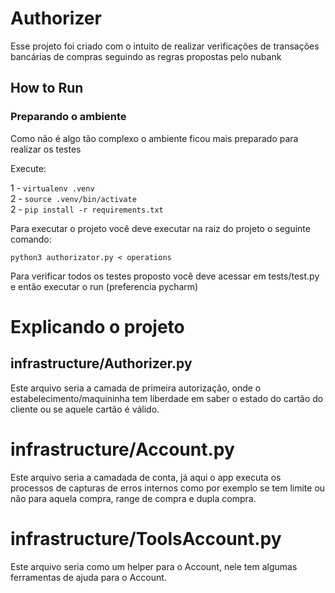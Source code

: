 <h1> Authorizer </h1>

<p>Esse projeto foi criado com o intuito de realizar verificações de transações bancárias de compras
seguindo as regras propostas pelo nubank</p>

<h2>How to Run</h2>

<h3> Preparando o ambiente</h3>
<p> Como não é algo tão complexo o ambiente ficou mais preparado para 
realizar os testes</p>

<p> Execute:</p>

1 - `virtualenv .venv` <br>
2 - `source .venv/bin/activate` <br>
2 - `pip install -r requirements.txt` <br>

<p>Para executar o projeto você deve executar na raiz do projeto o seguinte comando:</p>

`python3 authorizator.py < operations` <br>

<p> Para verificar todos os testes proposto você deve acessar em tests/test.py <br> 
e então executar o run (preferencia pycharm) </p>

<h1> Explicando o projeto</h1>

<h2> infrastructure/Authorizer.py</h2>
Este arquivo seria a camada de primeira autorização, onde o estabelecimento/maquininha tem liberdade em saber
o estado do cartão do cliente ou se aquele cartão é válido.

<h1> infrastructure/Account.py</h1>
Este arquivo seria a camadada de conta, já aqui o app executa os processos de capturas de erros internos
como por exemplo se tem limite ou não para aquela compra, range de compra e dupla compra.

<h1> infrastructure/ToolsAccount.py</h1>
Este arquivo seria como um helper para o Account, nele tem algumas ferramentas de ajuda para o Account.

